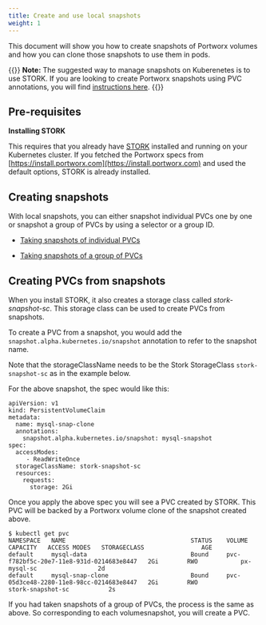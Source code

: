 ```yaml
---
title: Create and use local snapshots
weight: 1
---
```


This document will show you how to create snapshots of Portworx volumes and how you can clone those snapshots to use them in pods.

{{<info>}}
**Note:** The suggested way to manage snapshots on Kuberenetes is to use STORK. If you are looking to create Portworx snapshots using PVC annotations, you will find [instructions here](/portworx-install-with-kubernetes/storage-operations/create-snapshots/snaps-annotations).
{{</info>}}

## Pre-requisites

**Installing STORK**

This requires that you already have [STORK](/portworx-install-with-kubernetes/operate-and-maintain-on-kubernetes/monitoring/stork/) installed and running on your
Kubernetes cluster. If you fetched the Portworx specs from [https://install.portworx.com](https://install.portworx.com) and used the default options, STORK is already installed.

## Creating snapshots

With local snapshots, you can either snapshot individual PVCs one by one or snapshot a group of PVCs by using a selector or a group ID.

* [Taking snapshots of individual PVCs](/portworx-install-with-kubernetes/storage-operations/create-snapshots/snaps-single-pvc)

* [Taking snapshots of a group of PVCs](/portworx-install-with-kubernetes/storage-operations/create-snapshots/snaps-group)

<a name="pvc-from-snap"></a>
## Creating PVCs from snapshots

When you install STORK, it also creates a storage class called _stork-snapshot-sc_. This storage class can be used to create PVCs from snapshots.

To create a PVC from a snapshot, you would add the `snapshot.alpha.kubernetes.io/snapshot` annotation to refer to the snapshot
name.

Note that the storageClassName needs to be the Stork StorageClass `stork-snapshot-sc` as in the example below.

For the above snapshot, the spec would like this:
```
apiVersion: v1
kind: PersistentVolumeClaim
metadata:
  name: mysql-snap-clone
  annotations:
    snapshot.alpha.kubernetes.io/snapshot: mysql-snapshot
spec:
  accessModes:
     - ReadWriteOnce
  storageClassName: stork-snapshot-sc
  resources:
    requests:
      storage: 2Gi
```

Once you apply the above spec you will see a PVC created by STORK. This PVC will be backed by a Portworx volume clone of the snapshot created above.

```
$ kubectl get pvc  
NAMESPACE   NAME                                   STATUS    VOLUME                                     CAPACITY   ACCESS MODES   STORAGECLASS                AGE
default     mysql-data                             Bound     pvc-f782bf5c-20e7-11e8-931d-0214683e8447   2Gi        RWO            px-mysql-sc                 2d
default     mysql-snap-clone                       Bound     pvc-05d3ce48-2280-11e8-98cc-0214683e8447   2Gi        RWO            stork-snapshot-sc           2s
```

If you had taken snapshots of a group of PVCs, the process is the same as above. So corresponding to each volumesnapshot, you will create a PVC.
